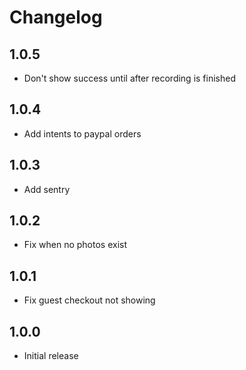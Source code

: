 Changelog
=========
1.0.5
-----
- Don't show success until after recording is finished

1.0.4
-----
- Add intents to paypal orders

1.0.3
-----
- Add sentry

1.0.2
-----
- Fix when no photos exist

1.0.1
-----
- Fix guest checkout not showing

1.0.0
-----
- Initial release